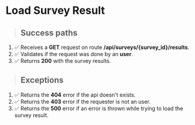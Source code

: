 # Load Survey Result

> ## Success paths

1. ✅ Receives a **GET** request on route **/api/surveys/{survey_id}/results**.
2. ✅ Validates if the request was done by an **user**.
3. ✅ Returns **200** with the survey results.

> ## Exceptions

1. ✅ Returns the **404** error if the api doesn't exists.
2. ✅ Returns the **403** error if the requester is not an user.
3. ✅ Returns the **500** error if an error is thrown while trying to load the survey result.

